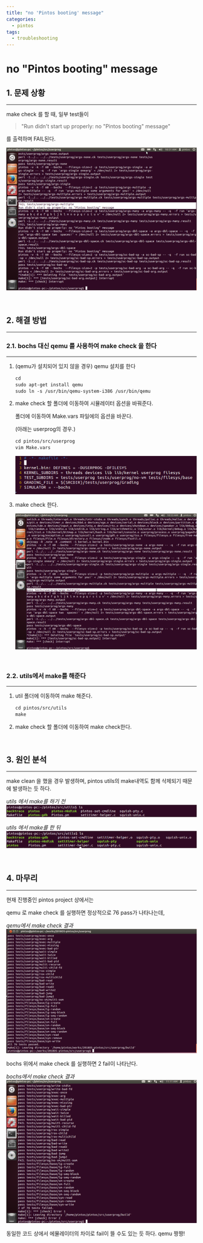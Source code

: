 ```yaml
---
title: "no 'Pintos booting' message"
categories:
  - pintos
tags:
  - troubleshooting
---
```

# no "Pintos booting" message

## 1. 문제 상황

---

make check 를 할 때, 일부 test들이

>"Run didn't start up properly: no "Pintos booting" message"

를 출력하며 FAIL된다.

![error_message](./img/pintos/nob1.png)

&nbsp;

## 2. 해결 방법

---

### 2.1. bochs 대신 qemu 를 사용하여 make check 을 한다

---

1. (qemu가 설치되어 있지 않을 경우) qemu 설치를 한다

    ```default
    cd
    sudo apt-get install qemu
    sudo ln -s /usr/bin/qemu-system-i386 /usr/bin/qemu
    ```

2. make check 할 폴더에 이동하여 시뮬레이터 옵션을 바꿔준다.

    폴더에 이동하여 Make.vars 파일에의 옵션을 바꾼다.

    (아래는 userprog의 경우.)

    ```default
    cd pintos/src/userprog
    vim Make.vars
    ```

    ![make.vars](./img/pintos/nob5.png)

3. make check 한다.

    ![pass_message](./img/pintos/nob2.png)

&nbsp;

### 2.2. utils에서 make를 해준다

---

1. util 폴더에 이동하여 make 해준다.

    ```default
    cd pintos/src/utils
    make
    ```

2. make check 할 폴더에 이동하여 make check한다.

&nbsp;

## 3. 원인 분석

---

make clean 을 했을 경우 발생하며, pintos utils의 make내역도 함께 삭제되기 때문에 발생하는 듯 하다.

*utils 에서 make를 하기 전*
![utils_no_make](./img/pintos/nob3.png)

*utils 에서 make를 한 뒤*
![utils_make](./img/pintos/nob4.png)

&nbsp;

## 4. 마무리

---

현재 진행중인 pintos project 상에서는

qemu 로 make check 를 실행하면 정상적으로 76 pass가 나타나는데,

*qemu에서 make check 결과*
![passed_on_qemu](./img/pintos/nob7.png)

bochs 위에서 make check 를 실행하면 2 fail이 나타난다.

*bochs에서 make check 결과*
![failed_on_bochs](./img/pintos/nob6.png)

동일한 코드 상에서 에뮬레이터의 차이로 fail이 뜰 수도 있는 듯 하다. qemu 짱짱!